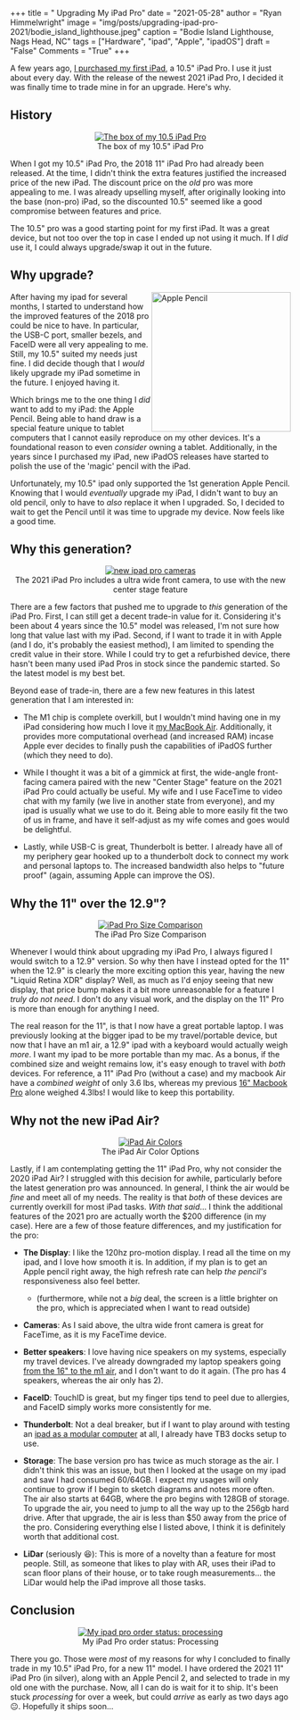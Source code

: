 +++
title   = " Upgrading My iPad Pro"
date    = "2021-05-28"
author  = "Ryan Himmelwright"
image   = "img/posts/upgrading-ipad-pro-2021/bodie_island_lighthouse.jpeg"
caption = "Bodie Island Lighthouse, Nags Head, NC"
tags    = ["Hardware", "ipad", "Apple", "ipadOS"]
draft   = "False"
Comments = "True"
+++

A few years ago, [I purchased my first iPad](/post/getting-an-ipad/), a 10.5"
iPad Pro. I use it just about every day. With the release of the newest 2021
iPad Pro, I decided it was finally time to trade mine in for an upgrade. Here's
why.

<!--more-->

## History

<center>
<a href="../../img/posts/upgrading-ipad-pro-2021/10.5_pro_box.png"><img alt="The box of my 10.5 iPad Pro" src="../../img/posts/upgrading-ipad-pro-2021/10.5_pro_box.png" style="max-width: 100%;"/></a>
<div class="caption">The box of my 10.5" iPad Pro</div>
</center>

When I got my 10.5" iPad Pro, the 2018 11" iPad Pro had already been released.
At the time, I didn't think the extra features justified the increased
price of the new iPad. The discount price on the *old* pro was more appealing to
me. I was already upselling myself, after originally looking into the base
(non-pro) iPad, so the discounted 10.5" seemed like a good compromise between
features and price.

The 10.5" pro was a good starting point for my first iPad. It was a great
device, but not too over the top in case I ended up not using it much. If I
*did* use it, I could always upgrade/swap it out in the future.

##  Why upgrade?

<a href="/img/posts/upgrading-ipad-pro-2021/apple_pencil_tall.png"><img alt="Apple Pencil" src="/img/posts/upgrading-ipad-pro-2021/apple_pencil_tall.png" style="max-width: 100%; width: 250px; float: right;"/></a>

After having my ipad for several months, I started to understand how the
improved features of the 2018 pro could be nice to have. In particular, the
USB-C port, smaller bezels, and FaceID were all very appealing to me.  Still, my
10.5" suited my needs just fine. I did decide though that I *would* likely
upgrade my iPad sometime in the future. I enjoyed having it.

Which brings me to the one thing I *did* want to add to my iPad: the Apple
Pencil.  Being able to hand draw is a special feature unique to tablet computers
that I cannot easily reproduce on my other devices. It's a foundational reason
to even *consider* owning a tablet. Additionally, in the years since I purchased
my iPad, new iPadOS releases have started to polish the use of the 'magic'
pencil with the iPad.

Unfortunately, my 10.5" ipad only supported the 1st generation Apple Pencil.
Knowing that I would *eventually* upgrade my iPad, I didn't want to buy an old
pencil, only to have to *also* replace it when I upgraded. So, I decided to wait
to get the Pencil until it was time to upgrade my device. Now feels like a good
time.


## Why this generation?

<center>
<a href="../../img/posts/upgrading-ipad-pro-2021/front_camera.png"><img alt="new ipad pro cameras" src="../../img/posts/upgrading-ipad-pro-2021/front_camera.png" style="max-width: 100%;"/></a>
<div class="caption">The 2021 iPad Pro includes a ultra wide front camera, to use with the new center stage feature</div>
</center>

There are a few factors that pushed me to upgrade to *this* generation of the
iPad Pro. First, I can still get a decent trade-in value for it.  Considering
it's been about 4 years since the 10.5" model was released, I'm not sure how
long that value last with my iPad. Second, if I want to trade it in with Apple
(and I do, it's probably the easiest method), I am limited to spending the
credit value in their store. While I could try to get a refurbished device,
there hasn't been many used iPad Pros in stock since the pandemic started. So
the latest model is my best bet.

Beyond ease of trade-in, there are a few new features in this latest generation
that I am interested in:

- The M1 chip is complete overkill, but I wouldn't mind having one in my iPad
considering how much I love it  [my MacBook
Air](/post/m1-air-initial-thoughts/). Additionally, it provides more
computational overhead (and increased RAM) incase Apple ever decides to finally
push the capabilities of iPadOS further (which they need to do).

-  While I thought it was a bit of a gimmick at first, the wide-angle
front-facing camera paired with the new "Center Stage" feature on the 2021 iPad
Pro could actually be useful.  My wife and I use FaceTime to video chat with my
family (we live in another state from everyone), and my ipad is usually what we
use to do it. Being able to more easily fit the two of us in frame, and have it
self-adjust as my wife comes and goes would be delightful.

- Lastly, while USB-C is great, Thunderbolt is better. I already have all of my
periphery gear hooked up to a thunderbolt dock to connect my work and personal
laptops to. The increased bandwidth also helps to "future proof" (again,
assuming Apple can improve the OS).

## Why the 11" over the 12.9"?

<center>
<a href="../../img/posts/upgrading-ipad-pro-2021/size_and_weight.png"><img alt="iPad Pro Size Comparison" src="../../img/posts/upgrading-ipad-pro-2021/size_and_weight.png" style="max-width: 100%;"/></a>
<div class="caption">The iPad Pro Size Comparison</div>
</center>

Whenever I would think about upgrading my iPad Pro, I always figured I would
switch to a 12.9" version. So why then have I instead opted for the 11" when the
12.9" is clearly the more exciting option this year, having the new "Liquid
Retina XDR" display? Well, as much as I'd enjoy seeing that new display, that
price bump makes it a bit more unreasonable for a feature I *truly do not need*.
I don't do any visual work, and the display on the 11" Pro is more than enough
for anything I need.

The real reason for the 11", is that I now have a great portable laptop.  I was
previously looking at the bigger ipad to be my travel/portable device, but now
that I have an m1 air, a 12.9" ipad with a keyboard would actually weigh *more*.
I want my ipad to be more portable than my mac. As a bonus, if
the combined size and weight remains low, it's easy enough to travel with *both*
devices. For reference, a 11" iPad Pro (without a case) and my macbook Air have
a *combined weight* of only 3.6 lbs, whereas my previous [16" Macbook
Pro](/post/new-2019-16inch-mbp/) alone weighed 4.3lbs! I would like to keep this portability.

##  Why not the new iPad Air?

<center>
<a href="../../img/posts/upgrading-ipad-pro-2021/buy_ipad_air_colors.png"><img alt="iPad Air Colors" src="../../img/posts/upgrading-ipad-pro-2021/buy_ipad_air_colors.png" style="max-width: 100%;"/></a>
<div class="caption">The iPad Air Color Options</div>
</center>

Lastly, if I am contemplating getting the 11" iPad Pro, why not consider the
2020 iPad Air? I struggled with this decision for awhile, particularly before
the latest generation pro was announced. In general, I think the air would be
*fine* and meet all of my needs. The reality is that *both* of these devices
are currently overkill for most iPad tasks. *With that said*... I think the
additional features of the 2021 pro are actually worth the $200 difference (in
my case). Here are a few of those feature differences, and my justification for
the pro:

-  **The Display**: I like the 120hz pro-motion display. I read all the time on
my ipad, and I love how smooth it is. In addition, if my plan is to get an Apple
pencil right away, the high refresh rate can help *the pencil's* responsiveness also feel better.
    -  (furthermore, while not a *big* deal, the screen is a little brighter
    on the pro, which is appreciated when I want to read outside)

-  **Cameras**: As I said above, the ultra wide front camera is great for
FaceTime, as it is my FaceTime device.

-   **Better speakers**: I love having nice speakers on my systems, especially
my travel devices. I've already downgraded my laptop speakers going [from the
16" to the m1 air](/post/trading-mbp16-for-m1air/), and I don't want to do it
again. (The pro has 4 speakers, whereas the air only has 2).

- **FaceID**: TouchID is great, but my finger tips tend to peel due to
allergies, and FaceID simply works more consistently for me.

-   **Thunderbolt**: Not a deal breaker, but if I want to play around with testing an
[ipad as a modular
computer](https://www.macstories.net/stories/modular-computer/) at all, I
already have TB3 docks setup to use.

-   **Storage**: The base version pro has twice as much storage as the air. I
didn't think this was an issue, but then I looked at the usage on my ipad and
saw I had consumed 60/64GB. I expect my usages will only continue to grow if I
begin to sketch diagrams and notes more often. The air also starts at 64GB,
where the pro begins with 128GB of storage. To upgrade the air, you need to jump
to all the way up to the 256gb hard drive.  After that upgrade, the air is less
than $50 away from the price of the pro.  Considering everything else I listed
above, I think it is definitely worth that additional cost.

-   **LiDar** (seriously 😆): This is more of a novelty than a feature for most
people. Still, as someone that likes to play with AR, uses their iPad to scan
floor plans of their house, or to take rough measurements... the LiDar would
help the iPad improve all those tasks.

## Conclusion

<center>
<a href="../../img/posts/upgrading-ipad-pro-2021/order_status.png"><img alt="My ipad pro order status: processing" src="../../img/posts/upgrading-ipad-pro-2021/order_status.png" style="max-width: 100%;"/></a>
<div class="caption">My iPad Pro order status: Processing</div>
</center>

There you go. Those were *most* of my reasons for why I concluded to finally
trade in my 10.5" iPad Pro, for a new 11" model. I have ordered the 2021
11" iPad Pro (in silver), along with an Apple Pencil 2, and selected to trade in
my old one with the purchase. Now, all I can do is wait for it to ship. It's
been stuck
*processing* for over a week, but
could *arrive* as early as two days ago 😐. Hopefully it ships soon...